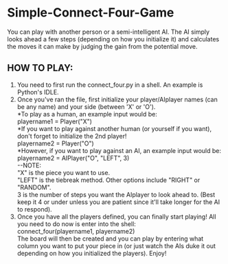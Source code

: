 # Simple-Connect-Four-Game

You can play with another person or a semi-intelligent AI. The AI simply looks ahead a few steps (depending on how you initialize it) and calculates the moves it can make by judging the gain from the potential move.

## HOW TO PLAY:  
  1. You need to first run the connect_four.py in a shell. An example is Python's IDLE.   
  2. Once you've ran the file, first initialize your player/AIplayer names (can be any name) and your side (between 'X' or 'O').  
    *To play as a human, an example input would be:  
       playername1 = Player("X")  
    *If you want to play against another human (or yourself if you want), don't forget to initialize the 2nd player!  
       playername2 = Player("O")  
    *However, if you want to play against an AI, an example input would be:  
       playername2 = AIPlayer("O", "LEFT", 3)   
         --NOTE:   
         "X" is the piece you want to use.  
         "LEFT" is the tiebreak method. Other options include "RIGHT" or "RANDOM".  
         3 is the number of steps you want the AIplayer to look ahead to. (Best keep it 4 or under unless you are patient since it'll take longer for the AI to respond).  
  3. Once you have all the players defined, you can finally start playing! All you need to do now is enter into the shell:  
     connect_four(playername1, playername2)  
The board will then be created and you can play by entering what column you want to put your piece in (or just watch the AIs duke it out depending on how you initialized the players). Enjoy!  
 

